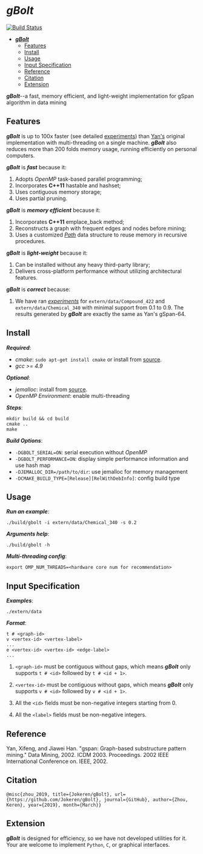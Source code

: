 ***gBolt***
==============

[![Build Status](https://travis-ci.org/Jokeren/gBolt.svg?branch=gbolt-1.0)](https://travis-ci.org/Jokeren/gBolt)

   * [<em><strong>gBolt</strong></em>](#gbolt)
      * [Features](#features)
      * [Install](#install)
      * [Usage](#usage)
      * [Input Specification](#input-specification)
      * [Reference](#reference)
      * [Citation](#citation)
      * [Extension](#extension)

***gBolt***--a fast, memory efficient, and light-weight implementation for gSpan algorithm in data mining

## Features

***gBolt*** is up to 100x faster (see detailed [experiments](https://github.com/Jokeren/gBolt/docs/experiments.md)) than [Yan's](https://www.cs.ucsb.edu/~xyan/software/gSpan.htm) original implementation with multi-threading on a single machine. ***gBolt*** also reduces more than 200 folds memory usage, running efficiently on personal computers.  

***gBolt*** is ***fast*** because it:

1. Adopts *OpenMP* task-based parallel programming;
2. Incorporates **C++11** hastable and hashset;
3. Uses contiguous memory storage;
4. Uses partial pruning.

***gBolt*** is ***memory efficient*** because it:

1. Incorporates **C++11** emplace_back method;
2. Reconstructs a graph with frequent edges and nodes before mining;
3. Uses a customized [*Path*](https://github.com/Jokeren/gBolt/include/path.h) data structure to reuse memory in recursive procedures.

***gBolt*** is ***light-weight*** because it:

1. Can be installed without any heavy third-party library;
2. Delivers cross-platform performance without utilizing architectural features.

***gBolt*** is ***correct*** because:

1. We have ran [*experiments*](https://github.com/Jokeren/gBolt/docs/experiments.md) for `extern/data/Compound_422` and `extern/data/Chemical_340` with minimal support from 0.1 to 0.9. The results generated by ***gBolt*** are exactly the same as Yan's gSpan-64. 


## Install

***Required***:

- *cmake*: `sudo apt-get install cmake` or install from [source](https://cmake.org/).
- *gcc >= 4.9*

***Optional***:

- *jemalloc*: install from [source](https://github.com/jemalloc/jemalloc).
- *OpenMP Environment*: enable multi-threading

***Steps***:

    mkdir build && cd build
    cmake ..
    make
    
***Build Options***:
    
- `-DGBOLT_SERIAL=ON`: serial execution without *OpenMP*
- `-DGBOLT_PERFORMANCE=ON`: display simple performance information and use hash map
- `-DJEMALLOC_DIR=/path/to/dir`: use jemalloc for memory management
- `-DCMAKE_BUILD_TYPE=[Release][RelWithDebInfo]`: config build type
    
## Usage

***Run an example***:

    ./build/gbolt -i extern/data/Chemical_340 -s 0.2 
    
***Arguments help***:

    ./build/gbolt -h

***Multi-threading config***:

    export OMP_NUM_THREADS=<hardware core num for recommendation>
    
## Input Specification

***Examples***:

    ./extern/data
    
***Format***:

    t # <graph-id>
    v <vertex-id> <vertex-label>
    ...
    e <vertex-id> <vertex-id> <edge-label>
    ...
    
1. `<graph-id>` must be contiguous without gaps, which means ***gBolt*** only supports `t # <id>` followed by `t # <id + 1>`.

2. `<vertex-id>` must be contiguous without gaps, which means ***gBolt*** only supports `v # <id>` followed by `v # <id + 1>`.

3. All the `<id>` fields must be non-negative integers starting from 0. 

4. All the `<label>` fields must be non-negative integers. 
    
## Reference

Yan, Xifeng, and Jiawei Han. "gspan: Graph-based substructure pattern mining." Data Mining, 2002. ICDM 2003. Proceedings. 2002 IEEE International Conference on. IEEE, 2002.

## Citation

    @misc{zhou_2019, title={Jokeren/gBolt}, url={https://github.com/Jokeren/gBolt}, journal={GitHub}, author={Zhou, Keren}, year={2019}, month={March}} 
    
## Extension

***gBolt*** is designed for efficiency, so we have not developed utilities for it. Your are welcome to implement `Python`, `C`, or graphical interfaces.
